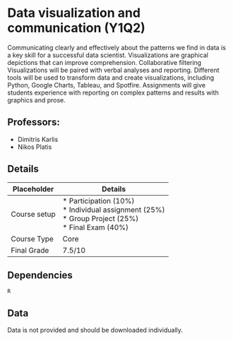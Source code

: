 # Data visualization and communication (Y1Q2)
Communicating clearly and effectively about the patterns we find in data is a key skill for a successful data
scientist. Visualizations are graphical depictions that can improve comprehension. 
Collaborative filtering Visualizations will be paired with verbal analyses and reporting. 
Different tools will be used to transform data and create visualizations, including Python, Google Charts, 
Tableau, and Spotfire. Assignments will give students experience with reporting on complex patterns and 
results with graphics and prose.

## Professors: 
* Dimitris Karlis
* Nikos Platis

## Details
| Placeholder    | Details                                                                                                        | 
|----------------|----------------------------------------------------------------------------------------------------------------|
| Course setup   | * Participation (10%) <br/> * Individual assignment (25%) <br/> * Group Project (25%) <br/> * Final Exam (40%) | 
| Course Type    | Core                                                                                                           | 
| Final Grade    | 7.5/10                                                                                                         | 

## Dependencies

```
R
```

## Data

Data is not provided and should be downloaded individually.